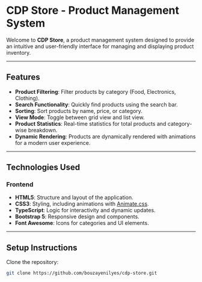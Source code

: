 # CDP Store - Product Management System

Welcome to **CDP Store**, a product management system designed to provide an intuitive and user-friendly interface for managing and displaying product inventory.

---

## Features

- **Product Filtering**: Filter products by category (Food, Electronics, Clothing).
- **Search Functionality**: Quickly find products using the search bar.
- **Sorting**: Sort products by name, price, or category.
- **View Mode**: Toggle between grid view and list view.
- **Product Statistics**: Real-time statistics for total products and category-wise breakdown.
- **Dynamic Rendering**: Products are dynamically rendered with animations for a modern user experience.

---

## Technologies Used

### Frontend
- **HTML5**: Structure and layout of the application.
- **CSS3**: Styling, including animations with [Animate.css](https://animate.style).
- **TypeScript**: Logic for interactivity and dynamic updates.
- **Bootstrap 5**: Responsive design and components.
- **Font Awesome**: Icons for categories and UI elements.

---

## Setup Instructions

Clone the repository:
   ```bash
   git clone https://github.com/bouzayenilyes/cdp-store.git

